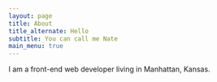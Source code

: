 ```yaml
---
layout: page
title: About
title_alternate: Hello
subtitle: You can call me Nate
main_menu: true
---
```


I am a front-end web developer living in Manhattan, Kansas.
